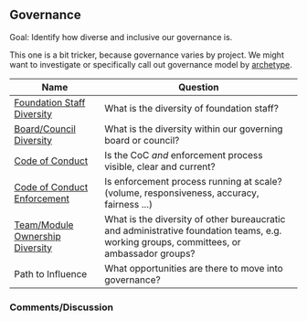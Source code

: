 ## Governance

Goal: Identify how diverse and inclusive our governance is.

This one is a bit tricker, because governance varies by project.
We might want to investigate or specifically call out governance model by [archetype](https://blog.mozilla.org/wp-content/uploads/2018/05/MZOTS_OS_Archetypes_report_ext_scr.pdf).

Name | Question
--- | ---
[Foundation Staff Diversity](foundation-staff-diversity.md) | What is the diversity of foundation staff?
[Board/Council Diversity](board-council-diversity.md) | What is the diversity within our governing board or council?
[Code of Conduct](code-of-conduct.md) | Is the CoC *and* enforcement process visible, clear and current?
[Code of Conduct Enforcement](code-of-conduct-enforcement.md) | Is enforcement process running at scale?(volume, responsiveness, accuracy, fairness ...)
[Team/Module Ownership Diversity](team-module-ownership-diversity.md) | What is the diversity of other bureaucratic and administrative foundation teams, e.g. working groups, committees, or ambassador groups?
Path to Influence | What opportunities are there to move into governance?


### Comments/Discussion
